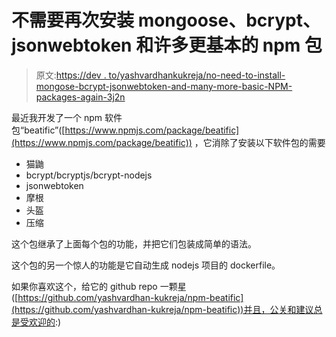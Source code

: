 # 不需要再次安装 mongoose、bcrypt、jsonwebtoken 和许多更基本的 npm 包

> 原文:[https://dev . to/yashvardhankukreja/no-need-to-install-mongose-bcrypt-jsonwebtoken-and-many-more-basic-NPM-packages-again-3j2n](https://dev.to/yashvardhankukreja/no-need-to-install-mongoose-bcrypt-jsonwebtoken-and-many-more-basic-npm-packages-again-3j2n)

最近我开发了一个 npm 软件包“beatific”([https://www.npmjs.com/package/beatific](https://www.npmjs.com/package/beatific))
，它消除了安装以下软件包的需要

*   猫鼬
*   bcrypt/bcryptjs/bcrypt-nodejs
*   jsonwebtoken
*   摩根
*   头盔
*   压缩

这个包继承了上面每个包的功能，并把它们包装成简单的语法。

这个包的另一个惊人的功能是它自动生成 nodejs 项目的 dockerfile。

如果你喜欢这个，给它的 github repo 一颗星([https://github.com/yashvardhan-kukreja/npm-beatific](https://github.com/yashvardhan-kukreja/npm-beatific))并且，公关和建议总是受欢迎的:)